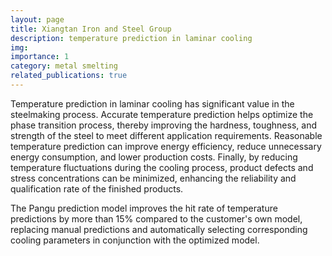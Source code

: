 ```yaml
---
layout: page
title: Xiangtan Iron and Steel Group
description: temperature prediction in laminar cooling
img:
importance: 1
category: metal smelting
related_publications: true
---
```



Temperature prediction in laminar cooling has significant value in the steelmaking process. Accurate temperature prediction helps optimize the phase transition process, thereby improving the hardness, toughness, and strength of the steel to meet different application requirements. Reasonable temperature prediction can improve energy efficiency, reduce unnecessary energy consumption, and lower production costs. Finally, by reducing temperature fluctuations during the cooling process, product defects and stress concentrations can be minimized, enhancing the reliability and qualification rate of the finished products.

The Pangu prediction model improves the hit rate of temperature predictions by more than 15% compared to the customer's own model, replacing manual predictions and automatically selecting corresponding cooling parameters in conjunction with the optimized model.

